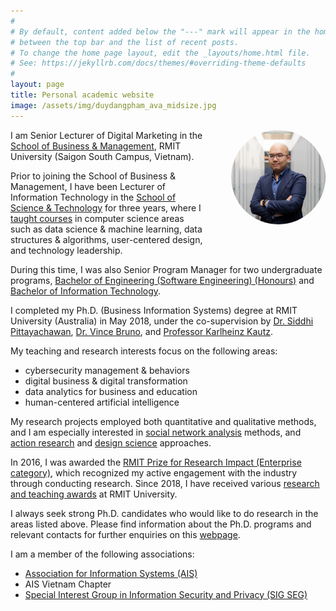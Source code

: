 ```yaml
---
#
# By default, content added below the "---" mark will appear in the home page
# between the top bar and the list of recent posts.
# To change the home page layout, edit the _layouts/home.html file.
# See: https://jekyllrb.com/docs/themes/#overriding-theme-defaults
#
layout: page
title: Personal academic website
image: /assets/img/duydangpham_ava_midsize.jpg
---
```


<img src="assets/img/duydangpham_2021_2.jpg" alt="Duy Dang-Pham portrait" width="30%" style="border-radius: 50%; float: right; margin-left:40px; margin-bottom:30px">

I am Senior Lecturer of Digital Marketing in the <a href="https://www.rmit.edu.vn/about-us/schools-and-centres/school-of-business-and-management" target="\_blank">School of Business &amp; Management</a>, RMIT University (Saigon South Campus, Vietnam). 

Prior to joining the School of Business &amp; Management, I have been Lecturer of Information Technology in the <a href="https://www.rmit.edu.vn/our-schools-centres/school-science-technology" target="\_blank">School of Science &amp; Technology</a> for three years, where I [taught courses](/teaching) in computer science areas such as data science &amp; machine learning, data structures &amp; algorithms, user-centered design, and technology leadership.

During this time, I was also Senior Program Manager for two undergraduate programs, <a href="https://www.rmit.edu.vn/study-at-rmit/undergraduate-programs/bachelor-engineering-software-engineering-honours" target="\_blank">Bachelor of Engineering (Software Engineering) (Honours)</a> and <a href="https://www.rmit.edu.vn/study-at-rmit/undergraduate-programs/bachelor-information-technology" target="\_blank">Bachelor of Information Technology</a>.

I completed my Ph.D. (Business Information Systems) degree at RMIT University (Australia) in May 2018, under the co-supervision by <a href="https://www.rmit.edu.au/contact/staff-contacts/academic-staff/p/pittayachawan-dr-siddhi" target="\_blank">Dr. Siddhi Pittayachawan</a>, <a href="https://www.rmit.edu.au/contact/staff-contacts/academic-staff/b/bruno-dr-vince" target="\_blank">Dr. Vince Bruno</a>, and <a href="https://cpow.org.au/professor-karlheinz-kautz/" target="\_blank">Professor Karlheinz Kautz</a>.

My teaching and research interests focus on the following areas:
<ul>
  <li style="margin-bottom: 0;">cybersecurity management & behaviors</li>
  <li style="margin-bottom: 0;">digital business &amp; digital transformation</li>
  <li style="margin-bottom: 0;">data analytics for business and education</li>
  <li style="margin-bottom: 0;">human-centered artificial intelligence</li>
</ul>

My research projects employed both quantitative and qualitative methods, and I am especially interested in <a href="https://en.wikipedia.org/wiki/Social_network_analysis" target="\_blank">social network analysis</a> methods, and <a href="https://en.wikipedia.org/wiki/Action_research" target="\_blank">action research</a> and <a href="https://en.wikipedia.org/wiki/Design_science_(methodology)" target="\_blank">design science</a> approaches. 

In 2016, I was awarded the <a href="https://www.rmit.edu.au/research/research-expertise/our-reputation/research-awards/past-recipients" target="\_blank">RMIT Prize for Research Impact (Enterprise category)</a>, which recognized my active engagement with the industry through conducting research. Since 2018, I have received various <a href="https://duydangpham.github.io/awards" target="\_blank">research and teaching awards</a> at RMIT University.

I always seek strong Ph.D. candidates who would like to do research in the areas listed above. Please find information about the Ph.D. programs and relevant contacts for further enquiries on this <a href="https://www.google.com/url?q=https%3A%2F%2Fwww.rmit.edu.vn%2Fresearch-supervisors-rmit-vietnam&amp;sa=D&amp;sntz=1&amp;usg=AFQjCNEnpCoHibQT84cOWMBhVtSt-8mwSQ" target="\_blank">webpage</a>.

I am a member of the following associations:
<ul>
  <li><a href="https://aisnet.org/" target="\_blank">Association for Information Systems (AIS)</a></li>
  <li>AIS Vietnam Chapter</li>
  <li><a href="https://communities.aisnet.org/sigsec/home" target="\_blank">Special Interest Group in Information Security and Privacy (SIG SEG)</a></li>
</ul>